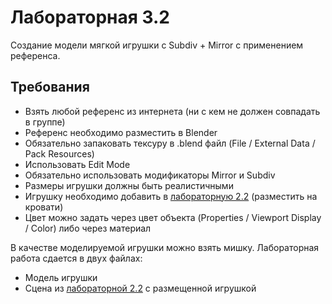 # Лабораторная 3.2

Создание модели мягкой игрушки с Subdiv + Mirror с применением референса.

## Требования

* Взять любой референс из интернета (ни с кем не должен совпадать в группе)
* Референс необходимо разместить в Blender
* Обязательно запаковать тексуру в .blend файл (File / External Data / Pack Resources)
* Использовать Edit Mode
* Обязательно использовать модификаторы Mirror и Subdiv
* Размеры игрушки должны быть реалистичными
* Игрушку необходимо добавить в [лабораторную 2.2](lab2-2.md) (разместить на кровати)
* Цвет можно задать через цвет объекта (Properties / Viewport Display / Color) либо через материал

В качестве моделируемой игрушки можно взять мишку. Лабораторная работа сдается в двух файлах:

* Модель игрушки
* Сцена из [лабораторной 2.2](lab2-2.md) с размещенной игрушкой
